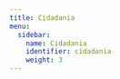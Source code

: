```yaml
---
title: Cidadania
menu:
  sidebar:
    name: Cidadania
    identifier: cidadania
    weight: 3
---
```

